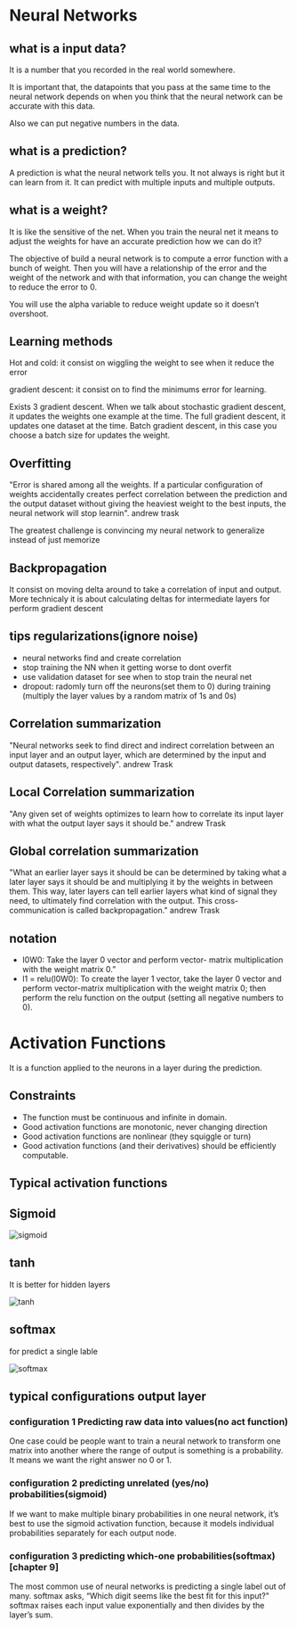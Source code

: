 # Neural Networks

## what is a input data?

It is a number that you recorded in the real world somewhere.

It is important that, the datapoints that you pass at the same time to the neural network depends on when you think that the neural network can be accurate with this data. 

Also we can put negative numbers in the data.

## what is a prediction?

A prediction is what the neural network tells you. It not always is right but it can learn from it. It can predict with multiple inputs and multiple outputs.

## what is a weight?

It is like the sensitive of the net. When you train the neural net it means to adjust the weights for have an accurate prediction how we can do it?

The objective of build a neural network is to compute a error function with a bunch of weight. Then you will have a relationship of the error and the weight of the network and with that information, you can change the weight to reduce the error to 0.

You will  use the alpha variable to reduce weight update so it doesn’t overshoot.

## Learning methods

Hot and cold: it consist on wiggling the weight to see when it reduce the error

gradient descent: it consist on to find the minimums error for learning.

Exists 3 gradient descent. When we talk about stochastic gradient descent, it updates the weights one example at the time. The full gradient descent, it updates one dataset at the time. Batch gradient descent, in this case you choose a batch size for updates the weight. 

## Overfitting

"Error is shared among all the weights. If a particular configuration of weights accidentally creates perfect correlation between the prediction and the output dataset without giving the heaviest weight to the best inputs, the neural network
will stop learnin". andrew trask

The greatest challenge is convincing my neural network to generalize instead of just memorize

## Backpropagation

It consist  on moving delta around to take a correlation of input and output. More technicaly it is about calculating deltas for intermediate layers for perform gradient descent 


## tips regularizations(ignore noise)

<ul>
    <li>neural networks find and create correlation</li>
    <li>stop training the NN when it getting worse to dont overfit</li>
    <li>
        use validation dataset for see when to stop train the neural net
    </li>
    <li>
        dropout: radomly turn off the neurons(set them to 0) during training (multiply the layer values by a random matrix of 1s and 0s)
    </li>
</ul>

## Correlation summarization

"Neural networks seek to find direct and indirect correlation between an input layer and an output layer, which are determined by the input 
and output datasets, respectively". andrew Trask

## Local Correlation summarization

"Any given set of weights optimizes to learn how to correlate its input layer with what the output layer says it should be." andrew Trask

## Global correlation summarization

"What an earlier layer says it should be can be determined by taking what a later layer says it should be and multiplying it by the weights in between them. This way, later layers can tell earlier layers what kind of signal they need, to ultimately find correlation with the output. This cross-communication is called backpropagation." andrew Trask

## notation

<ul>
    <li>
        I0W0: Take the layer 0 vector and perform vector-
        matrix multiplication with the weight matrix 0.”
    </li>
    <li>
        l1 = relu(l0W0): To create the layer 1 vector, take the layer 0 vector and perform vector-matrix multiplication with the weight matrix 0; then perform the relu function on the output (setting all negative numbers to 0).
    </li>
</ul>

# Activation Functions

It is a function applied to the neurons in a layer during the prediction.

## Constraints

<ul>
    <li>The function must be continuous and infinite in domain.</li>
    <li>Good activation functions are monotonic, never changing direction</li>
    <li>Good activation functions are nonlinear (they squiggle or turn)</li>
    <li>
        Good activation functions (and their derivatives) should be efficiently computable.
    </li>
</ul>

## Typical activation functions

## Sigmoid

![](/assets/images/sigmoid.png "sigmoid")

## tanh

It is better for hidden layers

![](/assets/images/tanh.png "tanh")

## softmax

for predict a single lable

![](/assets/images/softmax.png "softmax")

## typical configurations output layer

### configuration 1 Predicting raw data into values(no act function)

One case could be people want to train a neural network to transform one matrix into another where the range of output is something is a probability. It means we want the right answer no 0 or 1.

### configuration 2  predicting unrelated (yes/no) probabilities(sigmoid)

If we want to make multiple binary probabilities  in one neural network, it’s best to use the sigmoid activation function, because it models individual probabilities separately for each output node.

### configuration 3 predicting which-one probabilities(softmax) [chapter 9]

The most common use of neural networks is predicting a single label out of many. softmax asks, “Which digit seems like the best fit for this input?" softmax raises each input value exponentially and then
divides by the layer’s sum.


